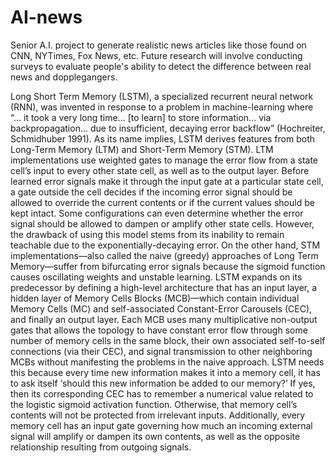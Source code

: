 # AI-news
Senior A.I. project to generate realistic news articles like those found on CNN, NYTimes, Fox News, etc. Future research will involve conducting surveys to evaluate people's ability to detect the difference between real news and dopplegangers.

Long Short Term Memory (LSTM), a specialized recurrent neural network (RNN), was invented in response to a problem in machine-learning where “... it took a very long time… [to learn] to store information... via backpropagation… due to insufficient, decaying error backflow” (Hochreiter, Schmidhuber 1991). As its name implies, LSTM derives features from both Long-Term Memory (LTM) and Short-Term Memory (STM). 
LTM implementations use weighted gates to manage the error flow from a state cell’s input to every other state cell, as well as to the output layer. Before learned error signals make it through the input gate at a particular state cell, a gate outside the cell decides if the incoming error signal should be allowed to override the current contents or if the current values should be kept intact. Some configurations can even determine whether the error signal should be allowed to dampen or amplify other state cells. However, the drawback of using this model stems from its inability to remain teachable due to the exponentially-decaying error.
On the other hand, STM implementations—also called the naive (greedy) approaches of Long Term Memory—suffer from bifurcating error signals because the sigmoid function causes oscillating weights and unstable learning.
LSTM expands on its predecessor by defining a high-level architecture that has an input layer, a hidden layer of Memory Cells Blocks (MCB)—which contain individual Memory Cells (MC) and self-associated Constant-Error Carousels (CEC), and finally an output layer. Each MCB uses many multiplicative non-output gates that allows the topology to have constant error flow through some number of memory cells in the same block, their own associated self-to-self connections (via their CEC), and signal transmission to other neighboring MCBs without manifesting the problems in the naive approach. LSTM needs this because every time new information makes it into a memory cell, it has to ask itself ‘should this new information be added to our memory?’ If yes, then its corresponding CEC has to remember a numerical value related to the logistic sigmoid activation function. Otherwise, that memory cell’s contents will not be protected from irrelevant inputs. Additionally, every memory cell has an input gate governing how much an incoming external signal will amplify or dampen its own contents, as well as the opposite relationship resulting from outgoing signals.
